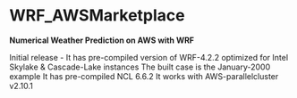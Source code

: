 # WRF_AWSMarketplace

**Numerical Weather Prediction on AWS with WRF**

Initial release   -   It has pre-compiled version of WRF-4.2.2 optimized for Intel Skylake & Cascade-Lake instances
                      The built case is the January-2000 example 
                      It has pre-compiled NCL 6.6.2
                      It works with AWS-parallelcluster v2.10.1
